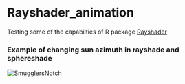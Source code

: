 # Rayshader_animation

Testing some of the capabilties of R package [Rayshader](https://github.com/tylermorganwall/rayshader)

### Example of changing sun azimuth in rayshade and sphereshade

![SmugglersNotch](../master/Animated_1-360_web.gif)
